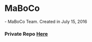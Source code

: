 # MaBoCo
\- MaBoCo Team. Created in July 15, 2016


### Private Repo [Here](https://github.com/MaBoCoMark/MaBoCo_Private)

